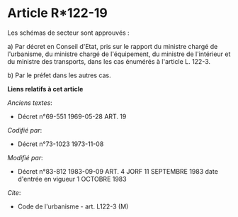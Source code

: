 # Article R*122-19

Les schémas de secteur sont approuvés :

a) Par décret en Conseil d'Etat, pris sur le rapport du ministre chargé de l'urbanisme, du ministre chargé de l'équipement,
du ministre de l'intérieur et du ministre des transports, dans les cas énumérés à l'article L. 122-3.

b) Par le préfet dans les autres cas.

**Liens relatifs à cet article**

_Anciens textes_:

  - Décret n°69-551 1969-05-28 ART. 19

_Codifié par_:

  - Décret n°73-1023 1973-11-08

_Modifié par_:

  - Décret n°83-812 1983-09-09 ART. 4 JORF 11 SEPTEMBRE 1983 date d'entrée en vigueur 1 OCTOBRE 1983

_Cite_:

  - Code de l'urbanisme - art. L122-3 (M)
